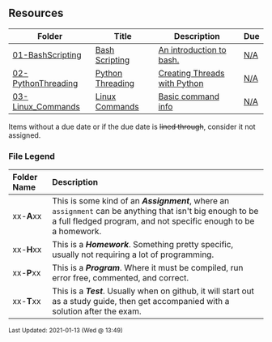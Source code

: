 ## Resources

| Folder | Title | Description | Due |
|-----|-----|-----|-----|
| <a href="https://github.com/rugbyprof/5143-Operating-Systems/tree/master/Resources/01-BashScripting">01-BashScripting</a> | <a href="https://github.com/rugbyprof/5143-Operating-Systems/tree/master/Resources/01-BashScripting"> Bash Scripting </a> | <a href="https://github.com/rugbyprof/5143-Operating-Systems/tree/master/Resources/01-BashScripting"> An introduction to bash.</a> | <a href="https://github.com/rugbyprof/5143-Operating-Systems/tree/master/Resources/01-BashScripting">N/A</a> |
| <a href="https://github.com/rugbyprof/5143-Operating-Systems/tree/master/Resources/02-PythonThreading">02-PythonThreading</a> | <a href="https://github.com/rugbyprof/5143-Operating-Systems/tree/master/Resources/02-PythonThreading"> Python Threading </a> | <a href="https://github.com/rugbyprof/5143-Operating-Systems/tree/master/Resources/02-PythonThreading"> Creating Threads with Python</a> | <a href="https://github.com/rugbyprof/5143-Operating-Systems/tree/master/Resources/02-PythonThreading">N/A</a> |
| <a href="https://github.com/rugbyprof/5143-Operating-Systems/tree/master/Resources/03-Linux_Commands">03-Linux_Commands</a> | <a href="https://github.com/rugbyprof/5143-Operating-Systems/tree/master/Resources/03-Linux_Commands"> Linux Commands </a> | <a href="https://github.com/rugbyprof/5143-Operating-Systems/tree/master/Resources/03-Linux_Commands"> Basic command info</a> | <a href="https://github.com/rugbyprof/5143-Operating-Systems/tree/master/Resources/03-Linux_Commands">N/A</a> |

Items without a due date or if the due date is ~~lined through~~, consider it not assigned.
### File Legend

| Folder Name | Description |
|:-----------|:-------------|
|xx-**A**xx | This is some kind of an ***Assignment***, where an `assignment` can be anything that isn't big enough to be a full fledged program, and not specific enough to be a homework. |
|xx-**H**xx | This is a ***Homework***. Something pretty specific, usually not requiring a lot of programming. |
|xx-**P**xx | This is a ***Program***. Where it must be compiled, run error free, commented, and correct. |
|xx-**T**xx | This is a ***Test***. Usually when on github, it will start out as a study guide, then get accompanied with a solution after the exam. |

<sup>Last Updated: 2021-01-13 (Wed @ 13:49)</sup>